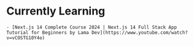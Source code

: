 # Currently Learning
    - [Next.js 14 Complete Course 2024 | Next.js 14 Full Stack App Tutorial for Beginners by Lama Dev](https://www.youtube.com/watch?v=vCOSTG10Y4o)
